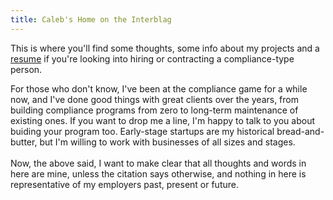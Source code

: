 ```yaml
---
title: Caleb's Home on the Interblag
---
```


This is where you'll find some thoughts, some info about my projects and a [resume](resume_web.pdf)
 if you're looking into hiring or contracting a compliance-type person. <br> 

For those who don't know, I've been at the compliance game for a while now, and I've done good things with great clients over the years, from building compliance programs from zero to long-term maintenance of existing ones. If you want to drop me a line, I'm happy to talk to you about buiding your program too. Early-stage startups are my historical bread-and-butter, but I'm willing to work with businesses of all sizes and stages. <br> <br>
Now, the above said, I want to make clear that all thoughts and words in here are mine, unless the citation says otherwise, and nothing in here is representative of my employers past, present or future. 

